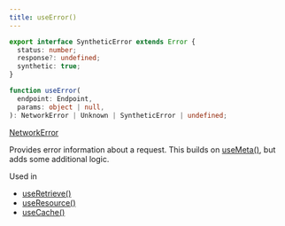 ```yaml
---
title: useError()
---
```


```typescript
export interface SyntheticError extends Error {
  status: number;
  response?: undefined;
  synthetic: true;
}

function useError(
  endpoint: Endpoint,
  params: object | null,
): NetworkError | Unknown | SyntheticError | undefined;
```

[NetworkError](./types#networkerror)

Provides error information about a request. This builds on [useMeta()](./useMeta),
but adds some additional logic.

Used in

- [useRetrieve()](./useRetrieve)
- [useResource()](./useResource)
- [useCache()](./useCache)
